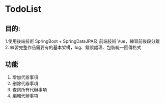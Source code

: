 # TodoList
## 目的: 
1.使用後端技術 SpringBoot + SpringDataJPA及 前端技術 Vue，練習前後段分離 <br>
2. 練習完整作品需要有的基本架構，log、錯誤處理、包裝統一回傳格式<br>

## 功能
1. 增加代辦事項
2. 刪除代辦事項
3. 查詢所有代辦事項
4. 編輯代辦事項

